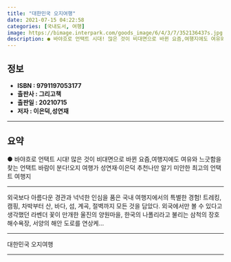 ```yaml
---
title: "대한민국 오지여행"
date: 2021-07-15 04:22:58
categories: [국내도서, 여행]
image: https://bimage.interpark.com/goods_image/6/4/3/7/352136437s.jpg
description: ● 바야흐로 언택트 시대! 많은 것이 비대면으로 바뀐 요즘,여행지에도 여유와 느긋함을 찾는 언택트 바람이 분다!오지 여행가 성연재·이은덕 추천나만 알기 미안한 최고의 언택트 여행지
---
```


## **정보**

- **ISBN : 9791197053177**
- **출판사 : 그리고책**
- **출판일 : 20210715**
- **저자 : 이은덕,성연재**

------



## **요약**

●  바야흐로 언택트 시대! 많은 것이 비대면으로 바뀐 요즘,여행지에도 여유와 느긋함을 찾는 언택트 바람이 분다!오지 여행가 성연재·이은덕 추천나만 알기 미안한 최고의 언택트 여행지

------

외국보다 아름다운 경관과 넉넉한 인심을 품은 국내 여행지에서의 특별한 경험! 트레킹, 캠핑, 차박부터 산, 바다, 섬, 계곡, 절벽까지 모든 것을 담았다. 외국에서만 볼 수 있다고 생각했던 라벤더 꽃이 만개한 울진의 양원마을, 한국의 나폴리라고 불리는 삼척의 장호해수욕장, 서양의 해안 도로를 연상케... 

------


대한민국 오지여행 

------


